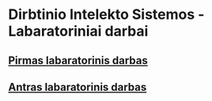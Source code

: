 # Dirbtinio Intelekto Sistemos - Labaratoriniai darbai

## [Pirmas labaratorinis darbas](./lab-1/README.md)
## [Antras labaratorinis darbas](./lab-2/README.md)
